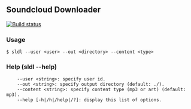 ## Soundcloud Downloader

[![Build status](https://ci.appveyor.com/api/projects/status/9p2bkw7sj0pwy6rs/branch/master?svg=true)](https://ci.appveyor.com/project/wearetherock/soundcloud-dl/branch/master)

### Usage

```
$ sldl --user <user> --out <directory> --content <type>
```

### Help (sldl --help)

```
	--user <string>: specify user id.
	--out <string>: specify output directory (default: ./).
	--content <string>: specify content type (mp3 or art) (default: mp3).
	--help [-h|/h|/help|/?]: display this list of options.
```